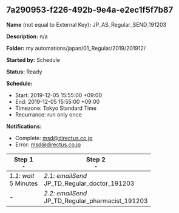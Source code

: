 ## 7a290953-f226-492b-9e4a-e2ec1f5f7b87

**Name** (not equal to External Key)**:** JP_AS_Regular_SEND_191203

**Description:** n/a

**Folder:** my automations/japan/01_Regular/2019/201912/

**Started by:** Schedule

**Status:** Ready

**Schedule:**

* Start: 2019-12-05 15:55:00 +09:00
* End: 2019-12-05 15:55:00 +09:00
* Timezone: Tokyo Standard Time
* Recurrance: run only once

**Notifications:**

* Complete: msd@directus.co.jp
* Error: msd@directus.co.jp

| Step 1<br>_<small>-</small>_ | Step 2<br>_<small>-</small>_ |
| --- | --- |
| _1.1: wait_<br>5 Minutes | _2.1: emailSend_<br>JP_TD_Regular_doctor_191203 |
| - | _2.2: emailSend_<br>JP_TD_Regular_pharmacist_191203 |
